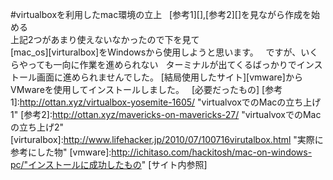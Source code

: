 #virtualboxを利用したmac環境の立上  
[参考1][],[参考2][]を見ながら作成を始める  
上記2つがあまり使えないなかったので下を見て  
[mac_os][virturalbox]をWindowsから使用しようと思います。  
ですが、いくらやっても一向に作業を進められない  
ターミナルが出てくるばっかりでインストール画面に進められませんでした。
[結局使用したサイト][vmware]からVMwareを使用してインストールしました。  
[必要だったもの]
[参考1]:http://ottan.xyz/virtualbox-yosemite-1605/ "virtualvoxでのMacの立ち上げ1"
[参考2]:http://ottan.xyz/mavericks-on-mavericks-27/ "virtualvoxでのMacの立ち上げ2"
[virturalbox]:http://www.lifehacker.jp/2010/07/100716virutalbox.html "実際に参考にした物"
[vmware]:http://ichitaso.com/hackitosh/mac-on-windows-pc/"インストールに成功したもの"
[サイト内参照]
